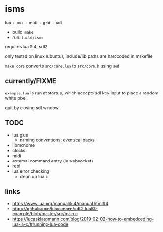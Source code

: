 # isms

lua + osc + midi + grid + sdl

- build: `make`
- run: `build/isms`

requires lua 5.4, sdl2

only tested on linux (ubuntu), include/lib paths are hardcoded in makefile

`make core` converts `src/core.lua` to `src/core.h` using `sed`

## currently/FIXME

`example.lua` is run at startup, which accepts sdl key input to place a random white pixel.

quit by closing sdl window.


## TODO

- lua glue
  - naming conventions: event/callbacks
- libmonome
- clocks
- midi
- external command entry (ie websocket)
- repl
- lua error checking
  - clean up lua.c


## links

- https://www.lua.org/manual/5.4/manual.html#4
- https://github.com/klassmann/sdl2-lua53-example/blob/master/src/main.c
- https://lucasklassmann.com/blog/2019-02-02-how-to-embeddeding-lua-in-c/#running-lua-code
